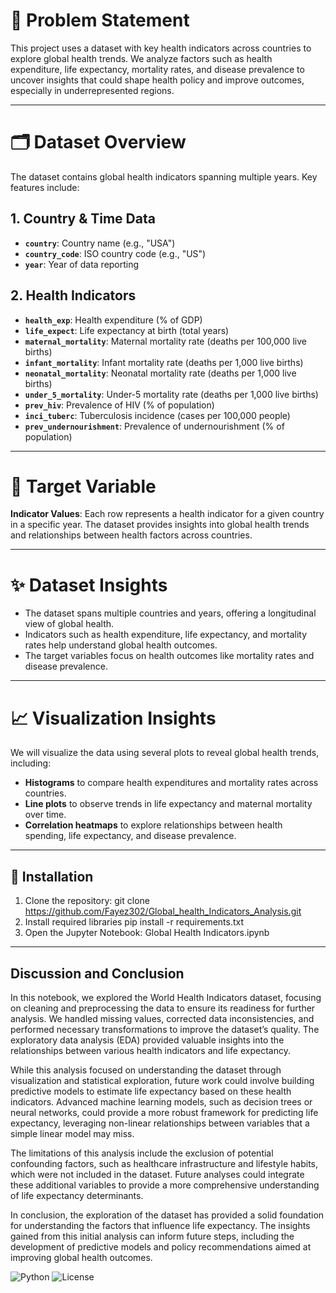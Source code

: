 # 🎯 Problem Statement
This project uses a dataset with key health indicators across countries to explore global health trends. We analyze factors such as health expenditure, life expectancy, mortality rates, and disease prevalence to uncover insights that could shape health policy and improve outcomes, especially in underrepresented regions.

---

# 🗂️ Dataset Overview
The dataset contains global health indicators spanning multiple years. Key features include:

## 1. Country & Time Data
- **`country`**: Country name (e.g., "USA")
- **`country_code`**: ISO country code (e.g., "US")
- **`year`**: Year of data reporting

## 2. Health Indicators
- **`health_exp`**: Health expenditure (% of GDP)
- **`life_expect`**: Life expectancy at birth (total years)
- **`maternal_mortality`**: Maternal mortality rate (deaths per 100,000 live births)
- **`infant_mortality`**: Infant mortality rate (deaths per 1,000 live births)
- **`neonatal_mortality`**: Neonatal mortality rate (deaths per 1,000 live births)
- **`under_5_mortality`**: Under-5 mortality rate (deaths per 1,000 live births)
- **`prev_hiv`**: Prevalence of HIV (% of population)
- **`inci_tuberc`**: Tuberculosis incidence (cases per 100,000 people)
- **`prev_undernourishment`**: Prevalence of undernourishment (% of population)

---

# 📍 Target Variable
**Indicator Values**: Each row represents a health indicator for a given country in a specific year. The dataset provides insights into global health trends and relationships between health factors across countries.

---

# ✨ Dataset Insights
- The dataset spans multiple countries and years, offering a longitudinal view of global health.
- Indicators such as health expenditure, life expectancy, and mortality rates help understand global health outcomes.
- The target variables focus on health outcomes like mortality rates and disease prevalence.

---

# 📈 Visualization Insights
We will visualize the data using several plots to reveal global health trends, including:

- **Histograms** to compare health expenditures and mortality rates across countries.
- **Line plots** to observe trends in life expectancy and maternal mortality over time.
- **Correlation heatmaps** to explore relationships between health spending, life expectancy, and disease prevalence.

---

## 🔧 Installation
1. Clone the repository:
   git clone https://github.com/Fayez302/Global_health_Indicators_Analysis.git
3.  Install required libraries
   pip install -r requirements.txt
4. Open the Jupyter Notebook:
   Global Health Indicators.ipynb

---
## Discussion and Conclusion
In this notebook, we explored the World Health Indicators dataset, focusing on cleaning and preprocessing the data to ensure its readiness for further analysis. We handled missing values, corrected data inconsistencies, and performed necessary transformations to improve the dataset’s quality. The exploratory data analysis (EDA) provided valuable insights into the relationships between various health indicators and life expectancy.

While this analysis focused on understanding the dataset through visualization and statistical exploration, future work could involve building predictive models to estimate life expectancy based on these health indicators. Advanced machine learning models, such as decision trees or neural networks, could provide a more robust framework for predicting life expectancy, leveraging non-linear relationships between variables that a simple linear model may miss.

The limitations of this analysis include the exclusion of potential confounding factors, such as healthcare infrastructure and lifestyle habits, which were not included in the dataset. Future analyses could integrate these additional variables to provide a more comprehensive understanding of life expectancy determinants.

In conclusion, the exploration of the dataset has provided a solid foundation for understanding the factors that influence life expectancy. The insights gained from this initial analysis can inform future steps, including the development of predictive models and policy recommendations aimed at improving global health outcomes.

![Python](https://img.shields.io/badge/Python-3.8-blue)
![License](https://img.shields.io/badge/license-MIT-green.svg)
